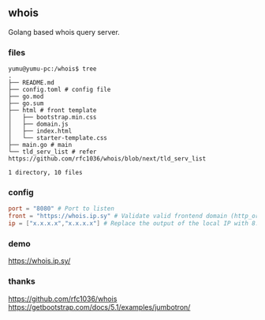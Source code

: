 ## whois 

Golang based whois query server.

### files

```shell
yumu@yumu-pc:/whois$ tree
.
├── README.md
├── config.toml # config file 
├── go.mod
├── go.sum
├── html # front template
│   ├── bootstrap.min.css
│   ├── domain.js
│   ├── index.html
│   └── starter-template.css
├── main.go # main 
└── tld_serv_list # refer https://github.com/rfc1036/whois/blob/next/tld_serv_list

1 directory, 10 files
```

### config

```toml
port = "8080" # Port to listen
front = "https://whois.ip.sy" # Validate valid frontend domain (http_origin)
ip = ["x.x.x.x","x.x.x.x"] # Replace the output of the local IP with 8.8.8.8. ex: https://whois.ip.sy/#pp.ua
```

### demo

https://whois.ip.sy/

### thanks

https://github.com/rfc1036/whois
https://getbootstrap.com/docs/5.1/examples/jumbotron/